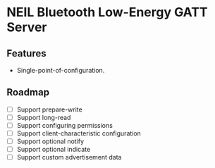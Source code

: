 <!--
SPDX-FileCopyrightText: 2023 Nicholas H.R. Sims <nickhrsims@gmail.com>

SPDX-License-Identifier: Apache-2.0
-->

# NEIL Bluetooth Low-Energy GATT Server

## Features

- Single-point-of-configuration.

## Roadmap

- [ ] Support prepare-write 
- [ ] Support long-read
- [ ] Support configuring permissions
- [ ] Support client-characteristic configuration 
- [ ] Support optional notify
- [ ] Support optional indicate
- [ ] Support custom advertisement data
